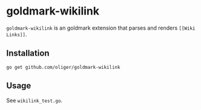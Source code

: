 # goldmark-wikilink

`goldmark-wikilink` is an goldmark extension that parses and renders `[[Wiki Links]]`.

## Installation

```
go get github.com/oliger/goldmark-wikilink
```

## Usage

See `wikilink_test.go`.
